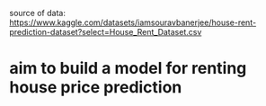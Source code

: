 source of data: https://www.kaggle.com/datasets/iamsouravbanerjee/house-rent-prediction-dataset?select=House_Rent_Dataset.csv
# aim to build a model for renting house price prediction
